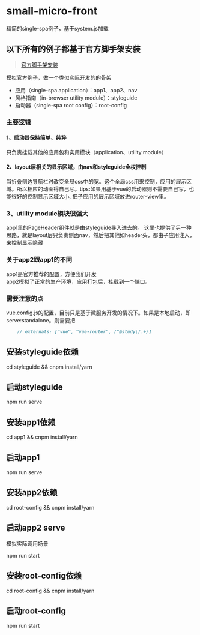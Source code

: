 # small-micro-front

精简的single-spa例子，基于system.js加载

## 以下所有的例子都基于官方脚手架安装

>[官方脚手架安装](https://single-spa.js.org/docs/create-single-spa)

模拟官方例子，做一个类似实际开发的的骨架

* 应用（single-spa application）：app1、app2、nav
* 风格指南（in-browser utility module）：styleguide
* 启动器（single-spa root config）：root-config
  
### 主要逻辑

#### 1、启动器保持简单、纯粹

只负责挂载其他的应用包和实用模块（application、utility module）

#### 2、layout层相关的显示区域，由nav和styleguide全权控制

当折叠侧边导航栏时改变全局css中的宽。这个全局css用来控制，应用的展示区域。所以相应的动画得自己写。tips:如果用基于vue的启动器则不需要自己写，也能很好的控制显示区域大小, 把子应用的展示区域放进router-view里。

### 3、utility module模块很强大

app1里的PageHeader组件就是由styleguide导入进去的。
这里也提供了另一种思路，就是layout层只负责侧面nav，然后把其他如header头，都由子应用注入，来控制显示隐藏

### 关于app2跟app1的不同

app1是官方推荐的配置，方便我们开发 <br />
app2模拟了正常的生产环境，应用打包后，挂载到一个端口。

### 需要注意的点

vue.config.js的配置，目前只是基于微服务开发的情况下。如果是本地启动，即serve:standalone。则需要把

```markdown
    // externals: ["vue", "vue-router", /^@study\/.+/]
```

## 安装styleguide依赖

cd styleguide && cnpm install/yarn

## 启动styleguide

npm run serve

## 安装app1依赖

cd app1 && cnpm install/yarn

## 启动app1

npm run serve

## 安装app2依赖

cd root-config && cnpm install/yarn

## 启动app2 serve

模拟实际调用场景  

npm run start

## 安装root-config依赖

cd root-config && cnpm install/yarn

## 启动root-config

npm run start
